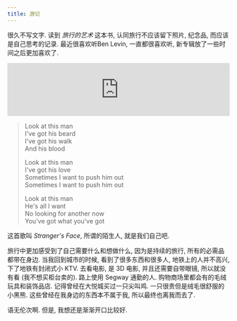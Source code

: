 ```yaml
---
title: 游记
---
```



很久不写文字. 读到 *旅行的艺术* 这本书, 认同旅行不应该留下照片, 纪念品, 而应该是自己思考的记录. 
最近很喜欢听Ben Levin, 一直都很喜欢听, 新专辑放了一些时间之后更加喜欢了.



<iframe style="border: 0; width: 100%; height: 120px;" src="https://bandcamp.com/EmbeddedPlayer/album=4064341996/size=large/bgcol=ffffff/linkcol=0687f5/tracklist=false/artwork=small/track=3774660871/transparent=true/" seamless><a href="http://benlevingroup.bandcamp.com/album/our-place">Our Place by Ben Levin Group</a></iframe>

> Look at this man  
>  I've got his beard  
>  I've got his walk  
>  And his blood  
>  
>  Look at this man  
>  I've got his love  
>  Sometimes I want to push him out  
>  Sometimes I want to push him out  
>  
>  Look at this man  
>  He's all I want  
>  No looking for another now  
>  You've got what you've got  

这首歌叫 *Stranger's Face*, 所谓的陌生人, 就是我们自己吧.

旅行中更加感受到了自己需要什么和想做什么, 因为是持续的旅行, 所有的必需品都带在身边. 
当我回到城市的时候, 看到了很多东西和很多人, 地铁上的人并不高兴, 下了地铁有封闭式小 KTV. 
去看电影, 是 3D 电影, 并且还需要自带眼镜, 所以就没有看 (我不想买柜台卖的). 路上使用 Segway 通勤的人.
购物商场里都会有的毛绒玩具和装饰品店. 记得曾经在大悦城买过一只尖叫鸡. 一只很贵但是绒毛很舒服的小黑熊. 
这些曾经在我身边的东西本不属于我, 所以最终也离我而去了.

语无伦次啊. 但是, 我想还是渐渐开口比较好.
